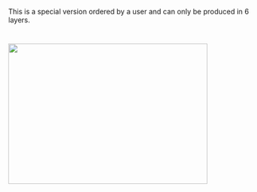 This is a special version ordered by a user and can only be produced in 6 layers.
#
<img src="https://github.com/user-attachments/assets/0595111d-47ac-4ea8-b8f7-174ed87b2968" width="400px" height="282px">
<BR>
